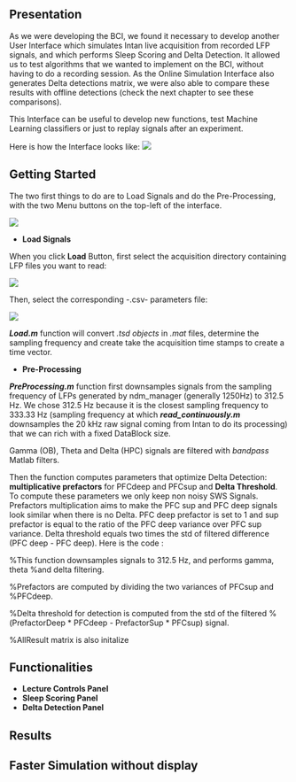 ## Presentation

As we were developing the BCI, we found it necessary to develop another User Interface which simulates Intan live acquisition from recorded LFP signals, and which performs Sleep Scoring and Delta Detection. It allowed us to test algorithms that we wanted to implement on the BCI, without having to do a recording session. As the Online Simulation Interface also generates Delta detections matrix, we were also able to compare these results with offline detections (check the next chapter to see these comparisons).

This Interface can be useful to develop new functions, test Machine Learning classifiers or just to replay signals after an experiment.

Here is how the Interface looks like:
![](https://user-images.githubusercontent.com/41677251/43520501-5d61e746-9593-11e8-97c0-b8249fc95ddf.png)

## Getting Started 

The two first things to do are to Load Signals and do the Pre-Processing, with the two Menu buttons on the top-left of the interface.

![](https://user-images.githubusercontent.com/41677251/43575823-138d32be-9648-11e8-85d9-c199b531ef01.png)

* **Load Signals**

When you click **Load** Button, first select the acquisition directory containing LFP files you want to read:

![](https://user-images.githubusercontent.com/41677251/43585162-ae632b7e-9664-11e8-8442-23430e984fb2.png)

Then, select the corresponding -.csv- parameters file:

![](https://user-images.githubusercontent.com/41677251/43585227-e5b7fb54-9664-11e8-92e2-3ee5befecd7a.png)

**_Load.m_** function will convert _.tsd objects_ in _.mat_ files, determine the sampling frequency and create take the acquisition time stamps to create a time vector.

* **Pre-Processing**

**_PreProcessing.m_** function first downsamples signals from the sampling frequency of LFPs generated by ndm_manager (generally 1250Hz) to 312.5 Hz. We chose 312.5 Hz because it is the closest sampling frequency to 333.33 Hz (sampling frequency at which **_read_continuously.m_** downsamples the 20 kHz raw signal coming from Intan to do its processing) that we can rich with a fixed DataBlock size.

Gamma (OB), Theta and Delta (HPC) signals are filtered with _bandpass_ Matlab filters. 

Then the function computes parameters that optimize Delta Detection: **multiplicative prefactors** for PFCdeep and PFCsup and **Delta Threshold**. To compute these parameters we only keep non noisy SWS Signals. Prefactors multiplication aims to make the PFC sup and PFC deep signals look similar when there is no Delta. PFC deep prefactor is set to 1 and sup prefactor is equal to the ratio of the PFC deep variance over PFC sup variance. Delta threshold equals two times the std of filtered difference (PFC deep - PFC deep). Here is the code :



%This function downsamples signals to 312.5 Hz, and performs gamma, theta 
%and delta filtering.

%Prefactors are computed by dividing the two variances of PFCsup and
%PFCdeep.

%Delta threshold for detection is computed from the std of the filtered
%(PrefactorDeep * PFCdeep - PrefactorSup * PFCsup) signal.

%AllResult matrix is also initalize
## Functionalities

* **Lecture Controls Panel** 
* **Sleep Scoring Panel**
* **Delta Detection Panel**

## Results

## Faster Simulation without display   